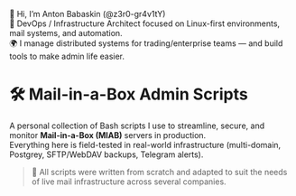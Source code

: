 👋 Hi, I’m Anton Babaskin (@z3r0-gr4v1tY)  
🧠 DevOps / Infrastructure Architect focused on Linux-first environments, mail systems, and automation.  
🌍 I manage distributed systems for trading/enterprise teams — and build tools to make admin life easier.

# 🛠️ Mail-in-a-Box Admin Scripts

A personal collection of Bash scripts I use to streamline, secure, and monitor **Mail-in-a-Box (MIAB)** servers in production.  
Everything here is field-tested in real-world infrastructure (multi-domain, Postgrey, SFTP/WebDAV backups, Telegram alerts).

> 🧰 All scripts were written from scratch and adapted to suit the needs of live mail infrastructure across several companies.
